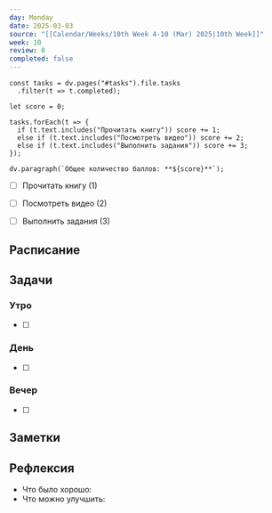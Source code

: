 ```yaml
---
day: Monday
date: 2025-03-03
source: "[[Calendar/Weeks/10th Week 4-10 (Mar) 2025|10th Week]]"
week: 10
review: 0
completed: false
---
```


```dataview 
const tasks = dv.pages("#tasks").file.tasks
  .filter(t => t.completed);

let score = 0;

tasks.forEach(t => {
  if (t.text.includes("Прочитать книгу")) score += 1;
  else if (t.text.includes("Посмотреть видео")) score += 2;
  else if (t.text.includes("Выполнить задания")) score += 3;
});

dv.paragraph(`Общее количество баллов: **${score}**`);

```

- [ ] Прочитать книгу (1)
- [ ] Посмотреть видео (2)
- [ ] Выполнить задания  (3)



## Расписание

## Задачи

### Утро

- [ ]

### День

- [ ]

### Вечер

- [ ]

## Заметки

## Рефлексия

- Что было хорошо:
- Что можно улучшить: